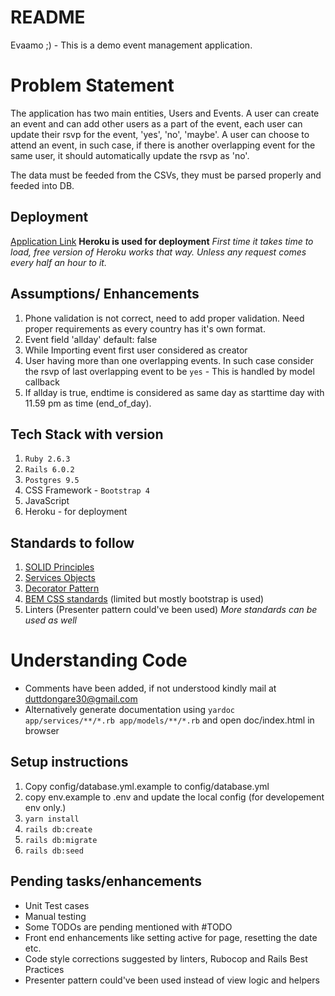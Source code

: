 # README

Evaamo ;) - This is a demo event management application.

# Problem Statement

The application has two main entities, Users and Events.
A user can create an event and can add other users as a part of the event, each user can update their rsvp for the event, 'yes', 'no', 'maybe'.
A user can choose to attend an event, in such case, if there is another overlapping event for the same user, it should automatically update the rsvp as 'no'.

The data must be feeded from the CSVs, they must be parsed properly and feeded into DB.

## Deployment
[Application Link](http://datt-events-demo.herokuapp.com/)
**Heroku is used for deployment**
*First time it takes time to load, free version of Heroku works that way. Unless any request comes every half an hour to it.*

## Assumptions/ Enhancements

1. Phone validation is not correct, need to add proper validation. Need proper requirements as every country has it's own format.
2. Event field 'allday' default: false
3. While Importing event first user considered as creator
4. User having more than one overlapping events. In such case consider the rsvp of last overlapping event to be `yes` - This is handled by model callback
5. If allday is true, endtime is considered as same day as starttime day with  11.59 pm as time (end_of_day).

## Tech Stack with version
  1. `Ruby 2.6.3`
  2. `Rails 6.0.2`
  3. `Postgres 9.5`
  4. CSS Framework - `Bootstrap 4`
  5. JavaScript
  6. Heroku - for deployment

## Standards to follow
  1. [SOLID Principles](https://en.wikipedia.org/wiki/SOLID)
  2. [Services Objects](https://medium.com/@scottdomes/service-objects-in-rails-75ca74214b77)
  3. [Decorator Pattern](https://github.com/amatsuda/active_decorator)
  4. [BEM CSS standards](https://en.bem.info/methodology/quick-start/) (limited but mostly bootstrap is used)
  5. Linters
  (Presenter pattern could've been used)
  *More standards can be used as well*

# Understanding Code
  - Comments have been added, if not understood kindly mail at duttdongare30@gmail.com
  - Alternatively generate documentation using `yardoc app/services/**/*.rb app/models/**/*.rb` and open doc/index.html in browser


## Setup instructions
  1. Copy config/database.yml.example to config/database.yml
  2. copy env.example to .env and update the local config (for developement env only.)
  2. `yarn install`
  3. `rails db:create`
  4. `rails db:migrate`
  5. `rails db:seed`

## Pending tasks/enhancements
  - Unit Test cases
  - Manual testing
  - Some TODOs are pending mentioned with #TODO
  - Front end enhancements like setting active for page, resetting the date etc.
  - Code style corrections suggested by linters, Rubocop and Rails Best Practices
  - Presenter pattern could've been used instead of view logic and helpers